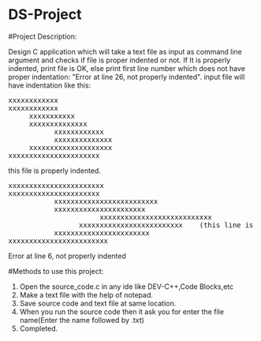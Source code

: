 # DS-Project
#Project Description:
  
Design C application which will take a text file as input as command line argument and checks if file is proper indented or not. If It is properly indented, print file is OK, else print first line number which does not have proper indentation: "Error at line 26, not properly indented".
input file will have indentation like this:
<pre>
xxxxxxxxxxxx
xxxxxxxxxxxx
     xxxxxxxxxxx
     xxxxxxxxxxxxxx
           xxxxxxxxxxxx
           xxxxxxxxxxxxxx
     xxxxxxxxxxxxxxxxxxxx
xxxxxxxxxxxxxxxxxxxxxx
</pre>
this file is properly indented.
<pre>
xxxxxxxxxxxxxxxxxxxxxxx
xxxxxxxxxxxxxxxxxxxxxx
           xxxxxxxxxxxxxxxxxxxxxxxxx
           xxxxxxxxxxxxxxxxxxxxxx
                      xxxxxxxxxxxxxxxxxxxxxxxxxxx
                 xxxxxxxxxxxxxxxxxxxxxxxxx    (this line is not properly indented)
           xxxxxxxxxxxxxxxxxxxxxxx
xxxxxxxxxxxxxxxxxxxxxxxx
</pre>
Error at line 6, not properly indented

#Methods to use this project:

1. Open the source_code.c in any ide like DEV-C++,Code Blocks,etc
2. Make a text file with the help of notepad.
3. Save source code and text file at same location.
4. When you run the source code then it ask you for enter the file name(Enter the name followed by .txt)
5. Completed.

